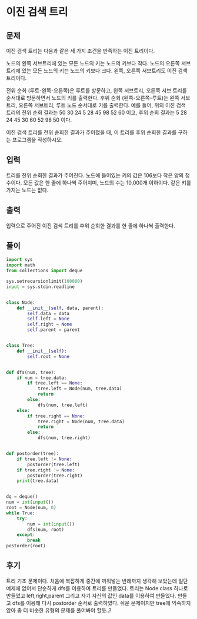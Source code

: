 # 이진 검색 트리

## 문제

이진 검색 트리는 다음과 같은 세 가지 조건을 만족하는 이진 트리이다.

노드의 왼쪽 서브트리에 있는 모든 노드의 키는 노드의 키보다 작다.
노드의 오른쪽 서브트리에 있는 모든 노드의 키는 노드의 키보다 크다.
왼쪽, 오른쪽 서브트리도 이진 검색 트리이다.

전위 순회 (루트-왼쪽-오른쪽)은 루트를 방문하고, 왼쪽 서브트리, 오른쪽 서브 트리를 순서대로 방문하면서 노드의 키를 출력한다. 후위 순회 (왼쪽-오른쪽-루트)는 왼쪽 서브트리, 오른쪽 서브트리, 루트 노드 순서대로 키를 출력한다. 예를 들어, 위의 이진 검색 트리의 전위 순회 결과는 50 30 24 5 28 45 98 52 60 이고, 후위 순회 결과는 5 28 24 45 30 60 52 98 50 이다.

이진 검색 트리를 전위 순회한 결과가 주어졌을 때, 이 트리를 후위 순회한 결과를 구하는 프로그램을 작성하시오.

## 입력

트리를 전위 순회한 결과가 주어진다. 노드에 들어있는 키의 값은 106보다 작은 양의 정수이다. 모든 값은 한 줄에 하나씩 주어지며, 노드의 수는 10,000개 이하이다. 같은 키를 가지는 노드는 없다.

## 출력

입력으로 주어진 이진 검색 트리를 후위 순회한 결과를 한 줄에 하나씩 출력한다.

## 풀이

```python
import sys
import math
from collections import deque

sys.setrecursionlimit(100000)
input = sys.stdin.readline


class Node:
    def __init__(self, data, parent):
        self.data = data
        self.left = None
        self.right = None
        self.parent = parent


class Tree:
    def __init__(self):
        self.root = None


def dfs(num, tree):
    if num < tree.data:
        if tree.left == None:
            tree.left = Node(num, tree.data)
            return
        else:
            dfs(num, tree.left)
    else:
        if tree.right == None:
            tree.right = Node(num, tree.data)
            return
        else:
            dfs(num, tree.right)


def postorder(tree):
    if tree.left != None:
        postorder(tree.left)
    if tree.right != None:
        postorder(tree.right)
    print(tree.data)


dq = deque()
num = int(input())
root = Node(num, 0)
while True:
    try:
        num = int(input())
        dfs(num, root)
    except:
        break
postorder(root)
```

## 후기

트리 기초 문제이다.
처음에 복잡하게 중간에 끼워넣는 반례까지 생각해 보았는데 일단 예제에 없어서 단순하게 dfs를 이용하여 트리를 만들었다.
트리는 Node class 하나로 만들었고 left,right,parent 그리고 자기 자신의 값인 data를 이용하여 만들었다.
만들고 dfs를 이용해 다시 postorder 순서로 출력하였다.
쉬운 문제이지만 tree에 익숙하지 않아 좀 더 비슷한 유형의 문제를 풀어봐야 할듯..?
